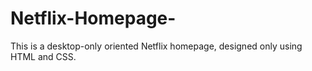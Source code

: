 # Netflix-Homepage-
This is a desktop-only oriented Netflix homepage, designed only using HTML and CSS.
